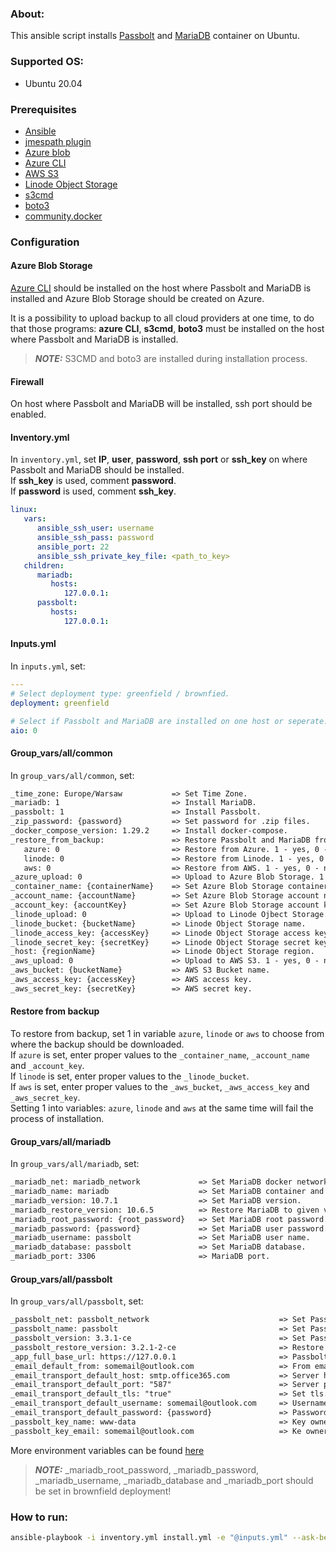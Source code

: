 ### About:
This ansible script installs [Passbolt](https://www.passbolt.com/) and [MariaDB](https://mariadb.org/) container on Ubuntu.<br/>

### Supported OS:
* Ubuntu 20.04

### Prerequisites
* [Ansible](https://docs.ansible.com/ansible/latest/index.html)
* [jmespath plugin](https://pypi.org/project/jmespath/)
* [Azure blob](https://docs.microsoft.com/en-us/cli/azure/storage/blob?view=azure-cli-latest#az_storage_blob_upload)
* [Azure CLI](https://docs.microsoft.com/en-us/cli/azure/)
* [AWS S3](https://aws.amazon.com/s3/)
* [Linode Object Storage](https://www.linode.com/docs/guides/platform/object-storage/)
* [s3cmd](https://www.linode.com/docs/guides/how-to-use-object-storage/#s3cmd)
* [boto3](https://boto3.amazonaws.com/v1/documentation/api/latest/index.html)
* [community.docker](https://galaxy.ansible.com/community/docker)

### Configuration

#### Azure Blob Storage
[Azure CLI](https://docs.microsoft.com/en-us/cli/azure/install-azure-cli) should be installed on the host where Passbolt and MariaDB is installed and Azure Blob Storage should be created on Azure.

It is a possibility to upload backup to all cloud providers at one time, to do that those programs: **azure CLI**, **s3cmd**, **boto3** must be installed on the host where Passbolt and MariaDB is installed.

> **_NOTE:_** S3CMD and boto3 are installed during installation process.

#### Firewall
On host where Passbolt and MariaDB will be installed, ssh port should be enabled.

#### Inventory.yml
In `inventory.yml`, set **IP**, **user**, **password**, **ssh port** or **ssh_key** on where Passbolt and MariaDB should be installed.</br>
If **ssh_key** is used, comment **password**.</br>
If **password** is used, comment **ssh_key**.</br>
```yml
linux:
   vars:
      ansible_ssh_user: username
      ansible_ssh_pass: password
      ansible_port: 22
      ansible_ssh_private_key_file: <path_to_key>
   children:
      mariadb:
         hosts:
            127.0.0.1:
      passbolt:
         hosts:
            127.0.0.1:
```

#### Inputs.yml
In `inputs.yml`, set:
```yml
---
# Select deployment type: greenfield / brownfied.
deployment: greenfield

# Select if Passbolt and MariaDB are installed on one host or seperate.
aio: 0
```

#### Group_vars/all/common
In `group_vars/all/common`, set:

```txt
_time_zone: Europe/Warsaw           => Set Time Zone.
_mariadb: 1                         => Install MariaDB.
_passbolt: 1                        => Install Passbolt.
_zip_password: {password}           => Set password for .zip files.
_docker_compose_version: 1.29.2     => Install docker-compose.
_restore_from_backup:               => Restore Passbolt and MariaDB from backup during greenfield installation.
   azure: 0                         => Restore from Azure. 1 - yes, 0 - no.
   linode: 0                        => Restore from Linode. 1 - yes, 0 - no.
   aws: 0                           => Restore from AWS. 1 - yes, 0 - no.
_azure_upload: 0                    => Upload to Azure Blob Storage. 1 - yes, 0 - no.
_container_name: {containerName}    => Set Azure Blob Storage container name.
_account_name: {accountName}        => Set Azure Blob Storage account name.
_account_key: {accountKey}          => Set Azure Blob Storage account key.
_linode_upload: 0                   => Upload to Linode Ojbect Storage. 1 - yes, 0 - no.
_linode_bucket: {bucketName}        => Linode Object Storage name.
_linode_access_key: {accessKey}     => Linode Object Storage access key.
_linode_secret_key: {secretKey}     => Linode Object Storage secret key.
_host: {regionName}                 => Linode Object Storage region.
_aws_upload: 0                      => Upload to AWS S3. 1 - yes, 0 - no.
_aws_bucket: {bucketName}           => AWS S3 Bucket name.
_aws_access_key: {accessKey}        => AWS access key.
_aws_secret_key: {secretKey}        => AWS secret key.
```

#### Restore from backup
To restore from backup, set 1 in variable `azure`, `linode` or `aws` to choose from where the backup should be downloaded.</br>
If `azure` is set, enter proper values to the `_container_name`, `_account_name` and `_account_key`.</br>
If `linode` is set, enter proper values to the `_linode_bucket`.</br>
If `aws` is set, enter proper values to the `_aws_bucket`, `_aws_access_key` and `_aws_secret_key`.</br>
Setting 1 into variables: `azure`, `linode` and `aws` at the same time will fail the process of installation.

#### Group_vars/all/mariadb
In `group_vars/all/mariadb`, set:

```txt
_mariadb_net: mariadb_network             => Set MariaDB docker network.
_mariadb_name: mariadb                    => Set MariaDB container and host name.
_mariadb_version: 10.7.1                  => Set MariaDB version.
_mariadb_restore_version: 10.6.5          => Restore MariaDB to given version when brownfield failed.
_mariadb_root_password: {root_password}   => Set MariaDB root password.
_mariadb_password: {password}             => Set MariaDB user password.
_mariadb_username: passbolt               => Set MariaDB user name.
_mariadb_database: passbolt               => Set MariaDB database.
_mariadb_port: 3306                       => MariaDB port.
```

#### Group_vars/all/passbolt
In `group_vars/all/passbolt`, set:

```txt
_passbolt_net: passbolt_network                             => Set Passbolt docker network.
_passbolt_name: passbolt                                    => Set Passbolt container and host name.
_passbolt_version: 3.3.1-ce                                 => Set Passbolt version.
_passbolt_restore_version: 3.2.1-2-ce                       => Restore Passbolt to given version when brownfield faild.
_app_full_base_url: https://127.0.0.1                       => Passbolt base url.
_email_default_from: somemail@outlook.com                   => From email address.
_email_transport_default_host: smtp.office365.com           => Server hostname.
_email_transport_default_port: "587"                        => Server port.
_email_transport_default_tls: "true"                        => Set tls.
_email_transport_default_username: somemail@outlook.com     => Username for email server auth.
_email_transport_default_password: {password}               => Password for email server auth.
_passbolt_key_name: www-data                                => Key owner name
_passbolt_key_email: somemail@outlook.com                   => Ke owner email address.
```

More environment variables can be found [here](https://help.passbolt.com/configure/environment/reference.html)

> **_NOTE:_** _mariadb_root_password, _mariadb_password, _mariadb_username, _mariadb_database and _mariadb_port should be set in brownfield deployment!

### How to run:

```bash
ansible-playbook -i inventory.yml install.yml -e "@inputs.yml" --ask-become-pass -vv
```

